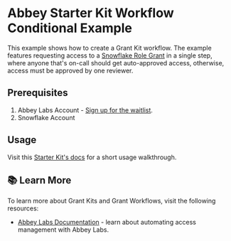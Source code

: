 # Abbey Starter Kit Workflow Conditional Example

This example shows how to create a Grant Kit workflow.
The example features requesting access to a [Snowflake Role Grant](https://registry.terraform.io/providers/Snowflake-Labs/snowflake/latest/docs/resources/role_grants)
in a single step, where anyone that's on-call should get auto-approved access, otherwise,
access must be approved by one reviewer.

## Prerequisites

1. Abbey Labs Account - [Sign up for the waitlist](https://abbey.so/sign-up).
2. Snowflake Account

## Usage

Visit this [Starter Kit's docs](https://docs.abbey.so/tutorials/grant-workflows/conditional-grant-workflows) for a short usage walkthrough.

## :books: Learn More

To learn more about Grant Kits and Grant Workflows, visit the following resources:

- [Abbey Labs Documentation](https://docs.abbey.so) - learn about automating access management with Abbey Labs.
